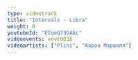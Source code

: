 ```yaml
---
type: videotrack
title: "Intervals - Libra"
weight: 8
youtubeId: "EIoeQ73GAAc"
videoevents: vevt0036
videoartists: ["Plini", "Аарон Маршалл"]
---
```

